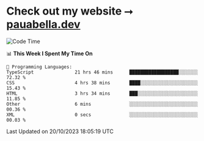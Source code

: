 # Check out my website ⭢ [pauabella.dev](https://pauabella.dev)

<!--START_SECTION:waka-->
![Code Time](http://img.shields.io/badge/Code%20Time-2%2C582%20hrs%2040%20mins-blue)

📊 **This Week I Spent My Time On** 

```text
💬 Programming Languages: 
TypeScript               21 hrs 46 mins      ██████████████████░░░░░░░   72.32 % 
CSS                      4 hrs 38 mins       ████░░░░░░░░░░░░░░░░░░░░░   15.43 % 
HTML                     3 hrs 34 mins       ███░░░░░░░░░░░░░░░░░░░░░░   11.85 % 
Other                    6 mins              ░░░░░░░░░░░░░░░░░░░░░░░░░   00.36 % 
XML                      0 secs              ░░░░░░░░░░░░░░░░░░░░░░░░░   00.03 % 
```


 Last Updated on 20/10/2023 18:05:19 UTC
<!--END_SECTION:waka-->

